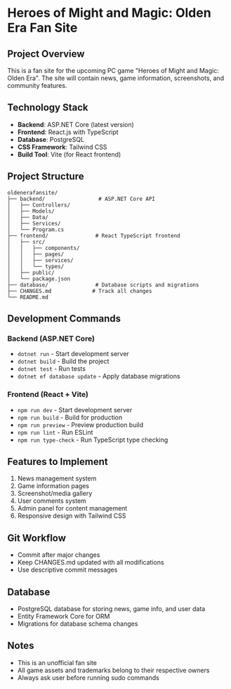 # Heroes of Might and Magic: Olden Era Fan Site

## Project Overview
This is a fan site for the upcoming PC game "Heroes of Might and Magic: Olden Era". The site will contain news, game information, screenshots, and community features.

## Technology Stack
- **Backend**: ASP.NET Core (latest version)
- **Frontend**: React.js with TypeScript
- **Database**: PostgreSQL
- **CSS Framework**: Tailwind CSS
- **Build Tool**: Vite (for React frontend)

## Project Structure
```
oldenerafansite/
├── backend/                 # ASP.NET Core API
│   ├── Controllers/
│   ├── Models/
│   ├── Data/
│   ├── Services/
│   └── Program.cs
├── frontend/               # React TypeScript frontend
│   ├── src/
│   │   ├── components/
│   │   ├── pages/
│   │   ├── services/
│   │   └── types/
│   ├── public/
│   └── package.json
├── database/               # Database scripts and migrations
├── CHANGES.md             # Track all changes
└── README.md
```

## Development Commands

### Backend (ASP.NET Core)
- `dotnet run` - Start development server
- `dotnet build` - Build the project
- `dotnet test` - Run tests
- `dotnet ef database update` - Apply database migrations

### Frontend (React + Vite)
- `npm run dev` - Start development server
- `npm run build` - Build for production
- `npm run preview` - Preview production build
- `npm run lint` - Run ESLint
- `npm run type-check` - Run TypeScript type checking

## Features to Implement
1. News management system
2. Game information pages
3. Screenshot/media gallery
4. User comments system
5. Admin panel for content management
6. Responsive design with Tailwind CSS

## Git Workflow
- Commit after major changes
- Keep CHANGES.md updated with all modifications
- Use descriptive commit messages

## Database
- PostgreSQL database for storing news, game info, and user data
- Entity Framework Core for ORM
- Migrations for database schema changes

## Notes
- This is an unofficial fan site
- All game assets and trademarks belong to their respective owners
- Always ask user before running sudo commands